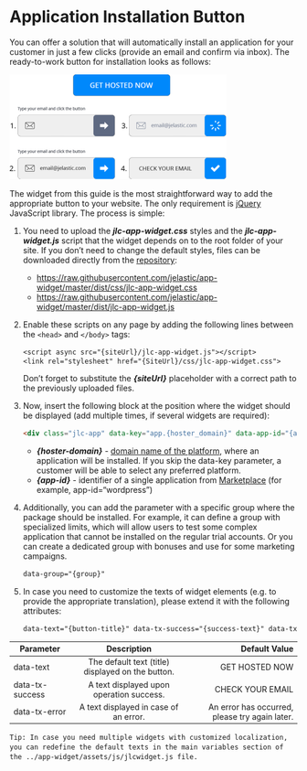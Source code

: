 # Application Installation Button

You can offer a solution that will automatically install an application for your customer in just a few clicks (provide an email and confirm via inbox). The ready-to-work button for installation looks as follows:

![Jelastic marketplace screenshot](screenshot-1.png)

The widget from this guide is the most straightforward way to add the appropriate button to your website. The only requirement is [jQuery](https://jquery.com/) JavaScript library. The process is simple:

1. You need to upload the ***jlc-app-widget.css*** styles and the ***jlc-app-widget.js*** script that the widget depends on to the root folder of your site. If you don’t need to change the default styles, files can be downloaded directly from the [repository](https://github.com/jelastic/app-widget):
    - https://raw.githubusercontent.com/jelastic/app-widget/master/dist/css/jlc-app-widget.css
    - https://raw.githubusercontent.com/jelastic/app-widget/master/dist/jlc-app-widget.js
    
2. Enable these scripts on any page by adding the following lines between the `<head>` and `</body>` tags:
    ```
    <script async src="{siteUrl}/jlc-app-widget.js"></script>
    <link rel="stylesheet" href="{SiteUrl}/css/jlc-app-widget.css">
    ```
    Don’t forget to substitute the ***{siteUrl}*** placeholder with a correct path to the previously uploaded files.
    
3. Now, insert the following block at the position where the widget should be displayed (add multiple times, if several widgets are required):
    ```html
    <div class="jlc-app" data-key="app.{hoster_domain}" data-app-id="{app-id}"></div>
    ```
    - ***{hoster-domain}*** - [domain name of the platform](https://docs.jelastic.com/jelastic-hoster-info), where an application will be installed. If you skip the data-key parameter, a customer will be able to select any preferred platform.
    - ***{app-id}*** - identifier of a single application from [Marketplace](https://ops-docs.jelastic.com/jca-marketplace/) (for example, app-id=“wordpress”)
    
4. Additionally, you can add the parameter with a specific group where the package should be installed. For example, it can define a group with specialized limits, which will allow users to test some complex application that cannot be installed on the regular trial accounts. Or you can create a dedicated group with bonuses and use for some marketing campaigns.
    ```html
    data-group="{group}"
    ```

5. In case you need to customize the texts of widget elements (e.g. to provide the appropriate translation), please extend it with the following attributes:
    ```html
    data-text="{button-title}" data-tx-success="{success-text}" data-tx-error="{error-text}"
    ```
    
| Parameter        | Description                                       | Default Value  |
| ---------------- |:-------------------------------------------------:| -----:|
| data-text        | The default text (title) displayed on the button. | GET HOSTED NOW |
| data-tx-success  | A text displayed upon operation success.          | CHECK YOUR EMAIL |
| data-tx-error    | A text displayed in case of an error.             | An error has occurred, please try again later. |
    
`
Tip: In case you need multiple widgets with customized localization, you can redefine the default texts in the main variables section of the ../app-widget/assets/js/jlcwidget.js file.
`
